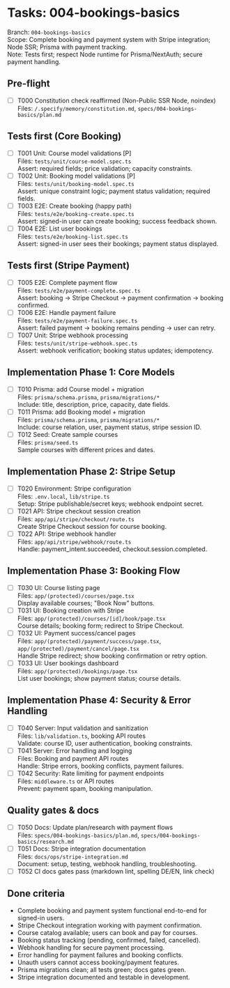 # Tasks: 004-bookings-basics

Branch: `004-bookings-basics`  
Scope: Complete booking and payment system with Stripe integration; Node SSR; Prisma with payment
tracking.  
Note: Tests first; respect Node runtime for Prisma/NextAuth; secure payment handling.

## Pre-flight

- [ ] T000 Constitution check reaffirmed (Non-Public SSR Node, noindex)  
       Files: `/.specify/memory/constitution.md`, `specs/004-bookings-basics/plan.md`

## Tests first (Core Booking)

- [ ] T001 Unit: Course model validations [P]  
       Files: `tests/unit/course-model.spec.ts`  
       Assert: required fields; price validation; capacity constraints.
- [ ] T002 Unit: Booking model validations [P]  
       Files: `tests/unit/booking-model.spec.ts`  
       Assert: unique constraint logic; payment status validation; required fields.
- [ ] T003 E2E: Create booking (happy path)  
       Files: `tests/e2e/booking-create.spec.ts`  
       Assert: signed-in user can create booking; success feedback shown.
- [ ] T004 E2E: List user bookings  
       Files: `tests/e2e/booking-list.spec.ts`  
       Assert: signed-in user sees their bookings; payment status displayed.

## Tests first (Stripe Payment)

- [ ] T005 E2E: Complete payment flow  
       Files: `tests/e2e/payment-complete.spec.ts`  
       Assert: booking → Stripe Checkout → payment confirmation → booking confirmed.
- [ ] T006 E2E: Handle payment failure  
       Files: `tests/e2e/payment-failure.spec.ts`  
       Assert: failed payment → booking remains pending → user can retry.
- [ ] T007 Unit: Stripe webhook processing  
       Files: `tests/unit/stripe-webhook.spec.ts`  
       Assert: webhook verification; booking status updates; idempotency.

## Implementation Phase 1: Core Models

- [ ] T010 Prisma: add Course model + migration  
       Files: `prisma/schema.prisma`, `prisma/migrations/*`  
       Include: title, description, price, capacity, date fields.
- [ ] T011 Prisma: add Booking model + migration  
       Files: `prisma/schema.prisma`, `prisma/migrations/*`  
       Include: course relation, user, payment status, stripe session ID.
- [ ] T012 Seed: Create sample courses  
       Files: `prisma/seed.ts`  
       Sample courses with different prices and dates.

## Implementation Phase 2: Stripe Setup

- [ ] T020 Environment: Stripe configuration  
       Files: `.env.local`, `lib/stripe.ts`  
       Setup: Stripe publishable/secret keys; webhook endpoint secret.
- [ ] T021 API: Stripe checkout session creation  
       Files: `app/api/stripe/checkout/route.ts`  
       Create Stripe Checkout session for course booking.
- [ ] T022 API: Stripe webhook handler  
       Files: `app/api/stripe/webhook/route.ts`  
       Handle: payment_intent.succeeded, checkout.session.completed.

## Implementation Phase 3: Booking Flow

- [ ] T030 UI: Course listing page  
       Files: `app/(protected)/courses/page.tsx`  
       Display available courses; "Book Now" buttons.
- [ ] T031 UI: Booking creation with Stripe  
       Files: `app/(protected)/courses/[id]/book/page.tsx`  
       Course details; booking form; redirect to Stripe Checkout.
- [ ] T032 UI: Payment success/cancel pages  
       Files: `app/(protected)/payment/success/page.tsx`,
      `app/(protected)/payment/cancel/page.tsx`  
       Handle Stripe redirect; show booking confirmation or retry option.
- [ ] T033 UI: User bookings dashboard  
       Files: `app/(protected)/bookings/page.tsx`  
       List user bookings; show payment status; course details.

## Implementation Phase 4: Security & Error Handling

- [ ] T040 Server: Input validation and sanitization  
       Files: `lib/validation.ts`, booking API routes  
       Validate: course ID, user authentication, booking constraints.
- [ ] T041 Server: Error handling and logging  
       Files: Booking and payment API routes  
       Handle: Stripe errors, booking conflicts, payment failures.
- [ ] T042 Security: Rate limiting for payment endpoints  
       Files: `middleware.ts` or API routes  
       Prevent: payment spam, booking manipulation.

## Quality gates & docs

- [ ] T050 Docs: Update plan/research with payment flows  
       Files: `specs/004-bookings-basics/plan.md`, `specs/004-bookings-basics/research.md`
- [ ] T051 Docs: Stripe integration documentation  
       Files: `docs/ops/stripe-integration.md`  
       Document: setup, testing, webhook handling, troubleshooting.
- [ ] T052 CI docs gates pass (markdown lint, spelling DE/EN, link check)

## Done criteria

- Complete booking and payment system functional end-to-end for signed-in users.
- Stripe Checkout integration working with payment confirmation.
- Course catalog available; users can book and pay for courses.
- Booking status tracking (pending, confirmed, failed, cancelled).
- Webhook handling for secure payment processing.
- Error handling for payment failures and booking conflicts.
- Unauth users cannot access booking/payment features.
- Prisma migrations clean; all tests green; docs gates green.
- Stripe integration documented and testable in development.
